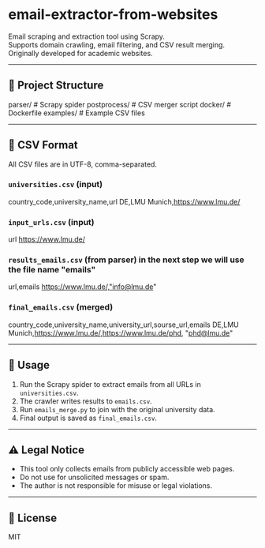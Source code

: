 # email-extractor-from-websites

Email scraping and extraction tool using Scrapy.  
Supports domain crawling, email filtering, and CSV result merging.  
Originally developed for academic websites.

---

## 📁 Project Structure

parser/ # Scrapy spider
postprocess/ # CSV merger script
docker/ # Dockerfile
examples/ # Example CSV files

---

## 📂 CSV Format

All CSV files are in UTF-8, comma-separated.

### `universities.csv` (input) 

country_code,university_name,url
DE,LMU Munich,https://www.lmu.de/

### `input_urls.csv` (input) 

url
https://www.lmu.de/

### `results_emails.csv` (from parser) in the next step we will use the file name "emails"

url,emails
https://www.lmu.de/,"info@lmu.de"

### `final_emails.csv` (merged)

country_code,university_name,university_url,sourse_url,emails
DE,LMU Munich,https://www.lmu.de/,https://www.lmu.de/phd, "phd@lmu.de"

---

## 🚀 Usage

1. Run the Scrapy spider to extract emails from all URLs in `universities.csv`.
2. The crawler writes results to `emails.csv`.
3. Run `emails_merge.py` to join with the original university data.
4. Final output is saved as `final_emails.csv`.

---

## ⚠️ Legal Notice

- This tool only collects emails from publicly accessible web pages.
- Do not use for unsolicited messages or spam.
- The author is not responsible for misuse or legal violations.

---

## 📄 License

MIT
